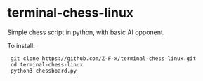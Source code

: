 # terminal-chess-linux
Simple chess script in python, with basic AI opponent.

To install: 

```
 git clone https://github.com/Z-F-x/terminal-chess-linux.git
 cd terminal-chess-linux
 python3 chessboard.py
```

